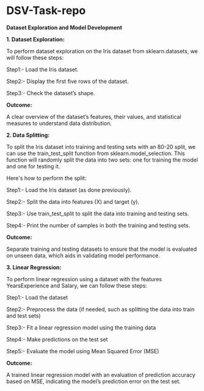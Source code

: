 # DSV-Task-repo

**Dataset Exploration and Model Development**


**1. Dataset Exploration:**

To perform dataset exploration on the Iris dataset from sklearn.datasets, we will follow these steps:

Step1:- Load the Iris dataset.

Step2:- Display the first five rows of the dataset.

Step3:- Check the dataset’s shape.

**Outcome:**

A clear overview of the dataset’s features, their values, and statistical measures to understand data distribution.

**2. Data Splitting:**

To split the Iris dataset into training and testing sets with an 80-20 split, we can use the train_test_split function from sklearn.model_selection. 
This function will randomly split the data into two sets: one for training the model and one for testing it.

Here's how to perform the split:

Step1:- Load the Iris dataset (as done previously).

Step2:- Split the data into features (X) and target (y).

Step3:- Use train_test_split to split the data into training and testing sets.

Step4:- Print the number of samples in both the training and testing sets.

**Outcome:**

Separate training and testing datasets to ensure that the model is evaluated on unseen data, which aids in validating model performance.

**3. Linear Regression:**

To perform linear regression using a dataset with the features YearsExperience and Salary, we can follow these steps:

Step1:- Load the dataset

Step2:- Preprocess the data (if needed, such as splitting the data into train and test sets)

Step3:- Fit a linear regression model using the training data

Step4:- Make predictions on the test set

Step5:- Evaluate the model using Mean Squared Error (MSE)

**Outcome:**

A trained linear regression model with an evaluation of prediction accuracy based on MSE, indicating the model’s prediction error on the test set.
